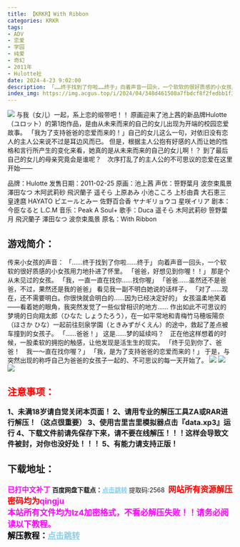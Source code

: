 ```yaml
---
title: 【KRKR】With Ribbon
categories: KRKR
tags:
- ADV
- 恋爱
- 学园
- 纯爱
- 奇幻
- 2011年
- Hulotte社
date: 2024-4-23 9:02:00
description: 「……终于找到了你啦……终于」向着声音一回头，一个软软的很好质感的小女孩用力地扑进了怀里。「爸爸，好想见到你喔！！」那是个从未见过的女孩。「我，一直一直在找你……找你喔」「爸爸……虽然还不是爸爸，不过，果然还是我的爸爸」看见我一副不明白她说的话样子，「对了……现在，还不需要明白。你很快就会明白的……因为已经决定好的」
index_img: https://img.acgus.top/i/2024/04/348d461508a7fbdcf8f2fedbb1f331fe.webp
---
```

![](https://img.acgus.top/i/2024/04/348d461508a7fbdcf8f2fedbb1f331fe.webp)
与我（女儿）一起，系上恋的缎带吧！！
原画迎来了池上茜的新品牌Hulotte（ユロット）的第1炮作品，是由从未来而来的自己的女儿出现为开端的校园恋爱故事。
「我为了支持爸爸的恋爱而来的！」自己的女儿这么一句，对依旧没有恋人的主人公来说不过是耳边风而已。
但是，根据主人公抱有好感的人而让她的性格和言行所产生的变化来看，她真的是从未来而来的自己的女儿啊！？
到了最后自己的女儿的母亲究竟会是谁呢？　次序打乱了的主人公的不可思议的恋爱在这里开始——

品牌：Hulotte
发售日期：2011-02-25
原画：池上茜
声优：笹野葉月 波奈束風景 澤田なつ 木阿武莉砂 飛沢蘭子 遥そら 上原あみ 小池こころ 上杉由貴 大石恵三 皇達麿 HAYATO ピエールとみー 佐野百合香 ヤナギリョウコ 星咲イリア
剧本：今臣なると L.C.M
音乐：Peak A Soul+
歌手：Duca 遥そら 木阿武莉砂 笹野葉月 飛沢蘭子 澤田なつ 波奈束風景
原名：With Ribbon

## 游戏简介：
传来小女孩的声音：
「……终于找到了你啦……终于」
向着声音一回头，一个软软的很好质感的小女孩用力地扑进了怀里。
「爸爸，好想见到你喔！！」
那是个从未见过的女孩。
「我，一直一直在找你……找你喔」
「爸爸……虽然还不是爸爸，不过，果然还是我的爸爸」
看见我一副不明白她说的话样子，
「对了……现在，还不需要明白。你很快就会明白的……因为已经决定好的」
女孩温柔地笑着——看着她的眼角，我突然发觉了一些似曾相识的地方……
作出如此不可思议的梦境的日向翔太郎（ひなた しょうたろう），在一如平常地和青梅竹马穂坂陽奈（ほさか ひな）一起前往刻泉学園（ときみずがくえん）的途中，救起了差点被车撞到的女孩子。
「……爸爸！」
这是……梦的延续吗？　正在他这样想着的时候，一股柔软的拥抱的触感，让他发现是活生生的现实。
「终于见到你了、爸爸！　我一～直在找你喔？」
「我，是为了支持爸爸的恋爱而来的！」
于是，与突然出现的称呼自己为爸爸的女孩子一起的、不可思议的每一天开始了。
![](https://img.acgus.top/i/2024/04/cf9d09568f939ddbb6865639587875ff.webp)
![](https://img.acgus.top/i/2024/04/78b3d4e1574a28a5815f0371a6aa21c7.webp)
![](https://img.acgus.top/i/2024/04/2ca27ea6eb7506454cbda79f73838d42.webp)

         




## <font color=#FF0000 >注意事项：</font>
<font size=3><b>1、未满18岁请自觉关闭本页面！
2、请用专业的解压工具ZA或RAR进行解压！（这点很重要）
3、使用吉里吉里模拟器点击『data.xp3』运行
4、下载文件前请先保存下来，请不要在线解压！！！这样会导致文件被封，对你也没好处！！！
5、有能力请支持正版！</b></font>

## 下载地址：
<font color=#FF00FF size=3>**已打中文补丁**</font>
<b>百度网盘下载点：</b><a href="https://pan.baidu.com/s/1k9r_Ij2HAiYaeJjSQVjyJA?pwd=2568" style="color: #87CEEB;"><b>点击跳转</b></a> 提取码:2568
<a style="padding: 0" href="https://post.qingju.org/AD/"><img style="max-width:100%" src="https://img.acgus.top/i/2024/07/478f689b8021d8d499ab43d21acf137a.gif" alt=""></a>
<b><font color=#FF0000 size=4>网站所有资源解压密码均为</b></font><b><font color=#FF00FF size=4>qingju</font><font color=#FF0000 ></font></b><br><b><font color=#FF00FF size=4>本站所有文件均为lz4加密格式，不看必解压失败！！请务必阅读以下教程。</b></font><br><b><font color=#000 size=4>解压教程：</b><a href="https://post.qingju.org/tutorial/000/" style="color: #87CEEB;"><b>点击跳转</b></a>